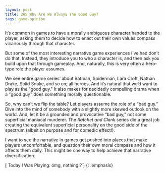 ```yaml
---
layout: post
title: 205 Why Are We Always The Good Guy?
tags: game-opinion
---
```

It’s common in games to have a morally ambiguous character handed to the player, asking them to decide how to enact out their own values compass vicariously through that character.

But some of the most interesting narrative game experiences I’ve had don’t do that. Instead, they introduce you to who a character is, and then ask you build upon that through gameplay. And, naturally, this is very often a hero-type role the player assumes.

We see entire game series’ about Batman, Spiderman, Lara Croft, Nathan Drake, Solid Snake, and so on; all heroes.  And it’s natural that we’d want to play as the "good guy."  It also makes for decidedly compelling drama when a "good guy" does something morally questionable.

So, why can’t we flip the table?  Let players assume the role of a “bad guy.”  Dive into the mind of somebody with a slightly more skewed outlook on the world.  And, let it be a grounded and provocative “bad guy,” not some superficial maniacal murderer.  The *Ratchet and Clank* series did a great job creating the equivalent superficial personality on the good side of the spectrum (albeit on purpose and for comedic effect!). 

I want to see the narrative in games get pushed into places that make players uncomfortable, and question their own moral compass and how it affects them daily.  This might be one way to help achieve that narrative diversification.

[ Today I Was Playing: omg, nothing!? ]
{: .emphasis}

